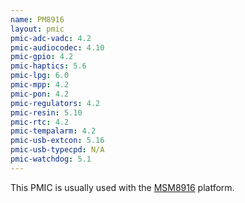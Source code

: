 ```yaml
---
name: PM8916
layout: pmic
pmic-adc-vadc: 4.2
pmic-audiocodec: 4.10
pmic-gpio: 4.2
pmic-haptics: 5.6
pmic-lpg: 6.0
pmic-mpp: 4.2
pmic-pon: 4.2
pmic-regulators: 4.2
pmic-resin: 5.10
pmic-rtc: 4.2
pmic-tempalarm: 4.2
pmic-usb-extcon: 5.16
pmic-usb-typecpd: N/A
pmic-watchdog: 5.1
---
```

This PMIC is usually used with the [MSM8916](../soc/msm8916) platform.
